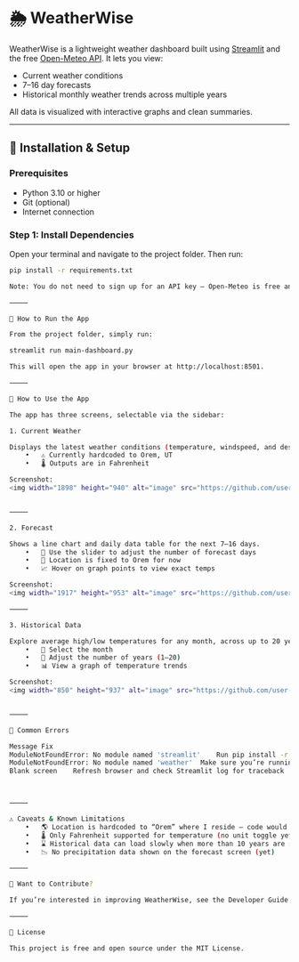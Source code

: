 # 🌦 WeatherWise

WeatherWise is a lightweight weather dashboard built using [Streamlit](https://streamlit.io) and the free [Open-Meteo API](https://open-meteo.com/). It lets you view:

- Current weather conditions
- 7–16 day forecasts
- Historical monthly weather trends across multiple years

All data is visualized with interactive graphs and clean summaries.

---

## 🔧 Installation & Setup

### Prerequisites

- Python 3.10 or higher
- Git (optional)
- Internet connection

### Step 1: Install Dependencies

Open your terminal and navigate to the project folder. Then run:

```bash
pip install -r requirements.txt

Note: You do not need to sign up for an API key — Open-Meteo is free and keyless!

⸻

🚀 How to Run the App

From the project folder, simply run:

streamlit run main-dashboard.py

This will open the app in your browser at http://localhost:8501.

⸻

🧭 How to Use the App

The app has three screens, selectable via the sidebar:

1. Current Weather

Displays the latest weather conditions (temperature, windspeed, and description) for a default location.
	•	⚠️ Currently hardcoded to Orem, UT
	•	🌡 Outputs are in Fahrenheit

Screenshot:
<img width="1898" height="940" alt="image" src="https://github.com/user-attachments/assets/bc02a0d0-d231-42bb-9c6c-2e2a7a3e0a41" />


⸻

2. Forecast

Shows a line chart and daily data table for the next 7–16 days.
	•	📅 Use the slider to adjust the number of forecast days
	•	🧭 Location is fixed to Orem for now
	•	📈 Hover on graph points to view exact temps

Screenshot:
<img width="1917" height="953" alt="image" src="https://github.com/user-attachments/assets/0606cc2c-b7d3-40a0-adf3-9215772ad4da" />

⸻

3. Historical Data

Explore average high/low temperatures for any month, across up to 20 years of data.
	•	📆 Select the month
	•	🔢 Adjust the number of years (1–20)
	•	📊 View a graph of temperature trends

Screenshot:
<img width="850" height="937" alt="image" src="https://github.com/user-attachments/assets/163fddf8-613d-423b-ae85-1ce4fbfbc265" />


⸻

🧩 Common Errors

Message	Fix
ModuleNotFoundError: No module named 'streamlit'	Run pip install -r requirements.txt
ModuleNotFoundError: No module named 'weather'	Make sure you’re running streamlit_demo.py from the root folder
Blank screen	Refresh browser and check Streamlit log for traceback



⸻

⚠️ Caveats & Known Limitations
	•	🌎 Location is hardcoded to “Orem” where I reside — code would need to be updated if this was deployed
	•	🌡 Only Fahrenheit supported for temperature (no unit toggle yet)
	•	⌛ Historical data can load slowly when more than 10 years are selected
	•	📉 No precipitation data shown on the forecast screen (yet)

⸻

🤝 Want to Contribute?

If you’re interested in improving WeatherWise, see the Developer Guide for an overview of the code structure and suggestions for future enhancements.

⸻

📄 License

This project is free and open source under the MIT License.

